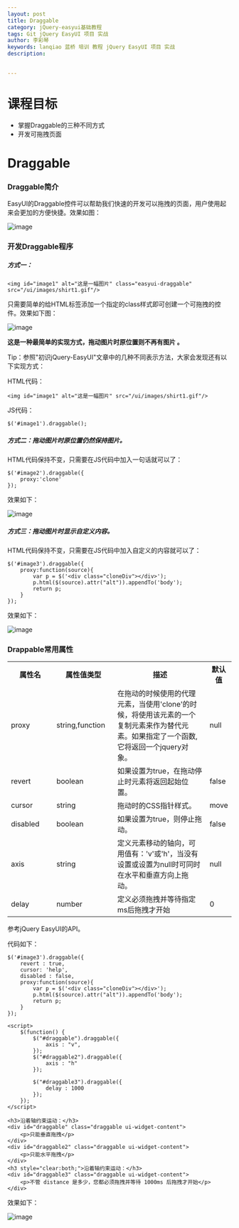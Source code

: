 ```yaml
---
layout: post  
title: Draggable    
category: jQuery-easyui基础教程  
tags: Git jQuery EasyUI 项目 实战  
author: 李彩琴  
keywords: lanqiao 蓝桥 培训 教程 jQuery EasyUI 项目 实战  
description:
  

---
```

# 课程目标

- 掌握Draggable的三种不同方式
- 开发可拖拽页面


# Draggable

### Draggable简介

  
EasyUI的Draggable控件可以帮助我们快速的开发可以拖拽的页面，用户使用起来会更加的方便快捷。效果如图：

![image](http://i.imgur.com/6pW99ob.png)  

### 开发Draggable程序

##### 方式一：


```
<img id="image1" alt="这是一幅图片" class="easyui-draggable" src="/ui/images/shirt1.gif"/>
```  

只需要简单的给HTML标签添加一个指定的class样式即可创建一个可拖拽的控件。效果如下图：

![image](http://i.imgur.com/V4643Fe.png)

**这是一种最简单的实现方式，拖动图片时原位置则不再有图片 。**   

Tip：参照"初识jQuery-EasyUI"文章中的几种不同表示方法，大家会发现还有以下实现方式：

HTML代码：  

```
<img id="image1" alt="这是一幅图片" src="/ui/images/shirt1.gif"/>
```  

JS代码：  

```
$('#image1').draggable();  
```  


##### 方式二：拖动图片时原位置仍然保持图片。


HTML代码保持不变，只需要在JS代码中加入一句话就可以了：

```
$('#image2').draggable({
	proxy:'clone'
});  
```

效果如下：

![image](http://i.imgur.com/kzk0xVR.png)


##### 方式三：拖动图片时显示自定义内容。


HTML代码保持不变，只需要在JS代码中加入自定义的内容就可以了：

```
$('#image3').draggable({
	proxy:function(source){
		var p = $('<div class="cloneDiv"></div>');
		p.html($(source).attr("alt")).appendTo('body');
		return p;
	}
});  
```

效果如下：

![image](http://i.imgur.com/XaWH1y9.png)

### Drappable常用属性

<table class="table table-bordered table-striped table-condensed">
   <tr>
      <th width="200px">属性名</th><th width="180px">属性值类型</th><th width="650px">描述</th><th>默认值</th>
   </tr>
   <tr>
      <td>proxy</td>
	  <td>string,function</td>
	  <td>在拖动的时候使用的代理元素，当使用'clone'的时候，将使用该元素的一个复制元素来作为替代元素。如果指定了一个函数, 它将返回一个jquery对象。</td>
	  <td>null</td>
   </tr>
   <tr>
      <td>revert</td> <td>boolean</td> <td>如果设置为true，在拖动停止时元素将返回起始位置。</td><td>false</td>
   </tr>
   <tr>
      <td>cursor</td> <td>string</td> <td>拖动时的CSS指针样式。</td> <td>move</td>
   </tr>
   <tr>
      <td>disabled</td> <td>boolean</td> <td>如果设置为true，则停止拖动。</td> <td>false</td>
   </tr>
   <tr>
      <td>axis</td> <td>string</td> <td>定义元素移动的轴向，可用值有：'v'或'h'，当没有设置或设置为null时可同时在水平和垂直方向上拖动。</td> <td>null </td>
   </tr>
   <tr>
      <td>delay</td> <td>number</td> <td>定义必须拖拽并等待指定ms后拖拽才开始</td> <td>0</td>
   </tr>
</table>

参考jQuery EasyUI的API。

代码如下：

```
$('#image3').draggable({
	revert : true,
	cursor: 'help',
	disabled : false,
	proxy:function(source){
		var p = $('<div class="cloneDiv"></div>');
		p.html($(source).attr("alt")).appendTo('body');
		return p;
	}
});
```

```  
<script>
	$(function() {
		$("#draggable").draggable({
			axis : "v",
		});
		$("#draggable2").draggable({
			axis : "h"
		});

		$("#draggable3").draggable({
			delay : 1000
		});
	});
</script>

<h3>沿着轴约束运动：</h3>
<div id="draggable" class="draggable ui-widget-content">
	<p>只能垂直拖拽</p>
</div>
<div id="draggable2" class="draggable ui-widget-content">
	<p>只能水平拖拽</p>
</div>
<h3 style="clear:both;">沿着轴约束运动：</h3>
<div id="draggable3" class="draggable ui-widget-content">
	<p>不管 distance 是多少，您都必须拖拽并等待 1000ms 后拖拽才开始</p>
</div>
```
效果如下：

![image](http://i.imgur.com/LKrMOGZ.png)





